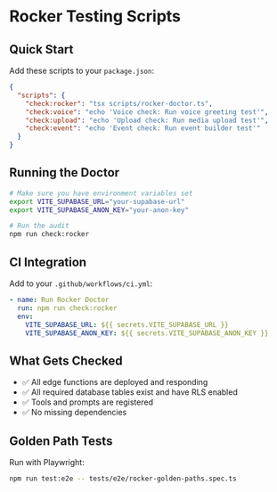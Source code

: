 # Rocker Testing Scripts

## Quick Start

Add these scripts to your `package.json`:

```json
{
  "scripts": {
    "check:rocker": "tsx scripts/rocker-doctor.ts",
    "check:voice": "echo 'Voice check: Run voice greeting test'",
    "check:upload": "echo 'Upload check: Run media upload test'",
    "check:event": "echo 'Event check: Run event builder test'"
  }
}
```

## Running the Doctor

```bash
# Make sure you have environment variables set
export VITE_SUPABASE_URL="your-supabase-url"
export VITE_SUPABASE_ANON_KEY="your-anon-key"

# Run the audit
npm run check:rocker
```

## CI Integration

Add to your `.github/workflows/ci.yml`:

```yaml
- name: Run Rocker Doctor
  run: npm run check:rocker
  env:
    VITE_SUPABASE_URL: ${{ secrets.VITE_SUPABASE_URL }}
    VITE_SUPABASE_ANON_KEY: ${{ secrets.VITE_SUPABASE_ANON_KEY }}
```

## What Gets Checked

- ✅ All edge functions are deployed and responding
- ✅ All required database tables exist and have RLS enabled
- ✅ Tools and prompts are registered
- ✅ No missing dependencies

## Golden Path Tests

Run with Playwright:

```bash
npm run test:e2e -- tests/e2e/rocker-golden-paths.spec.ts
```
